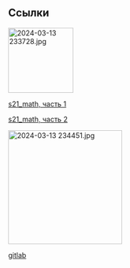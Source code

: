 ## Ссылки

<img src="file:///C:/Users/Sergey/Documents/doc/s21/img/2024-03-13%20233728.jpg" title="" alt="2024-03-13 233728.jpg" width="132">

[s21_math, часть 1](https://www.youtube.com/watch?v=sQt9ZP7u5m4)

[s21_math, часть 2](https://www.youtube.com/watch?v=L8ldIH9ZieQ&t=1341s)



<img src="file:///C:/Users/Sergey/Documents/doc/s21/img/2024-03-13%20234451.jpg" title="" alt="2024-03-13 234451.jpg" width="231">

[gitlab](https://repos.21-school.ru/students/C4_s21_math.ID_353528/Team__TL__gentrifr_student.21_school.ru_.kvMBnY_4SzOWeFVieA31Dw/C4_s21_math-1/-/blob/master/README_RUS.md)


